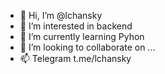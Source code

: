 - 👋 Hi, I’m @lchansky
- 👀 I’m interested in backend
- 🌱 I’m currently learning Pyhon
- 💞️ I’m looking to collaborate on ...
- 📫 Telegram t.me/lchansky

<!---
lchansky/lchansky is a ✨ special ✨ repository because its `README.md` (this file) appears on your GitHub profile.
You can click the Preview link to take a look at your changes.
--->
